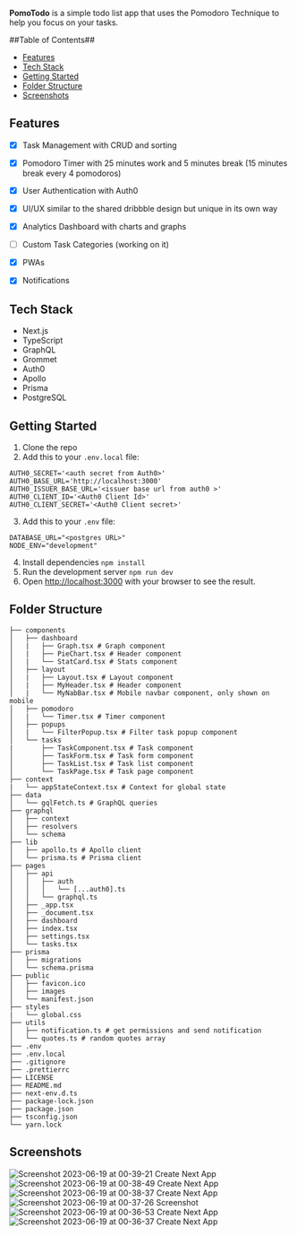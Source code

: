 **PomoTodo** is a simple todo list app that uses the Pomodoro Technique to help you focus on your tasks.


##Table of Contents##
- [Features](#features)
- [Tech Stack](#tech-stack)
- [Getting Started](#getting-started)
- [Folder Structure](#folder-structure)
- [Screenshots](#screenshots)


## Features
- [x] Task Management with CRUD and sorting
- [x] Pomodoro Timer with 25 minutes work and 5 minutes break (15 minutes break every 4 pomodoros)
- [x] User Authentication with Auth0
- [x] UI/UX similar to the shared dribbble design but unique in its own way
- [x] Analytics Dashboard with charts and graphs
- [ ] Custom Task Categories (working on it)
- [x] PWAs
- [x] Notifications




## Tech Stack
- Next.js
- TypeScript
- GraphQL
- Grommet
- Auth0
- Apollo
- Prisma
- PostgreSQL


## Getting Started
1. Clone the repo
2. Add this to your `.env.local` file:
```
AUTH0_SECRET='<auth secret from Auth0>'
AUTH0_BASE_URL='http://localhost:3000'
AUTH0_ISSUER_BASE_URL='<issuer base url from auth0 >'
AUTH0_CLIENT_ID='<Auth0 Client Id>'
AUTH0_CLIENT_SECRET='<Auth0 Client secret>'
```
3. Add this to your `.env` file:
```
DATABASE_URL="<postgres URL>"
NODE_ENV="development"
```
4. Install dependencies
```npm install```
5. Run the development server
```npm run dev```
6. Open [http://localhost:3000](http://localhost:3000) with your browser to see the result.


## Folder Structure
```
├── components
│   ├── dashboard
│   |   ├── Graph.tsx # Graph component
│   |   ├── PieChart.tsx # Header component
│   |   └── StatCard.tsx # Stats component
│   ├── layout
│   |   ├── Layout.tsx # Layout component
│   |   ├── MyHeader.tsx # Header component
│   |   └── MyNabBar.tsx # Mobile navbar component, only shown on mobile
│   ├── pomodoro
│   |   └── Timer.tsx # Timer component
│   ├── popups
│   |   └── FilterPopup.tsx # Filter task popup component
│   └── tasks
|       ├── TaskComponent.tsx # Task component
│       ├── TaskForm.tsx # Task form component
│       ├── TaskList.tsx # Task list component
│       └── TaskPage.tsx # Task page component
├── context
|   └── appStateContext.tsx # Context for global state
├── data
│   └── gqlFetch.ts # GraphQL queries
├── graphql
│   ├── context
│   ├── resolvers
│   └── schema
├── lib
│   ├── apollo.ts # Apollo client
│   └── prisma.ts # Prisma client
├── pages
│   ├── api
│   │   ├── auth
│   │   │   └── [...auth0].ts
│   │   └── graphql.ts
│   ├── _app.tsx
│   ├── _document.tsx
│   ├── dashboard
│   ├── index.tsx
│   ├── settings.tsx
│   └── tasks.tsx
├── prisma
│   ├── migrations
│   └── schema.prisma
├── public
│   ├── favicon.ico
│   ├── images
│   └── manifest.json
├── styles
|   └── global.css
├── utils
│   ├── notification.ts # get permissions and send notification
│   └── quotes.ts # random quotes array
├── .env
├── .env.local
├── .gitignore
├── .prettierrc
├── LICENSE
├── README.md
├── next-env.d.ts
├── package-lock.json
├── package.json
├── tsconfig.json
└── yarn.lock
```



## Screenshots
![Screenshot 2023-06-19 at 00-39-21 Create Next App](https://github.com/singwithaashish/pomotodo/assets/52033403/cb04c63b-50b0-4878-9ffe-de8de822a7f6)
![Screenshot 2023-06-19 at 00-38-49 Create Next App](https://github.com/singwithaashish/pomotodo/assets/52033403/14ad7de4-9473-4ebc-88c7-aa6ab455ee87)
![Screenshot 2023-06-19 at 00-38-37 Create Next App](https://github.com/singwithaashish/pomotodo/assets/52033403/3911f35d-174c-403b-949b-a5212438d1b4)
![Screenshot 2023-06-19 at 00-37-26 Screenshot](https://github.com/singwithaashish/pomotodo/assets/52033403/9513c5b4-f39c-434a-889a-2418523f8e22)
![Screenshot 2023-06-19 at 00-36-53 Create Next App](https://github.com/singwithaashish/pomotodo/assets/52033403/e616cacf-e7f7-4207-a135-9156c72a98cc)
![Screenshot 2023-06-19 at 00-36-37 Create Next App](https://github.com/singwithaashish/pomotodo/assets/52033403/94f9a1a6-5ddd-4a70-bfab-d732b8102806)






